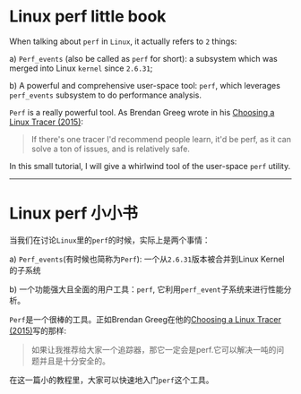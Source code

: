 # Linux perf little book
When talking about `perf` in `Linux`, it actually refers to `2` things:  

a) `Perf_events` (also be called as `perf` for short): a subsystem which was merged into Linux `kernel` since `2.6.31`;  

b) A powerful and comprehensive user-space tool: `perf`, which leverages `perf_events` subsystem to do performance analysis. 

`Perf` is a really powerful tool. As Brendan Greeg wrote in his [Choosing a Linux Tracer (2015)](http://www.brendangregg.com/blog/2015-07-08/choosing-a-linux-tracer.html):  

>  If there's one tracer I'd recommend people learn, it'd be perf, as it can solve a ton of issues, and is relatively safe.
  
In this small tutorial, I will give a whirlwind tool of the user-space `perf` utility.  

------------------------
# Linux perf 小小书
当我们在讨论`Linux`里的`perf`的时候，实际上是两个事情：

a) `Perf_events`(有时候也简称为`Perf`): 一个从`2.6.31`版本被合并到Linux Kernel的子系统

b) 一个功能强大且全面的用户工具：`perf`, 它利用`perf_event`子系统来进行性能分析。

`Perf`是一个很棒的工具。正如Brendan Greeg在他的[Choosing a Linux Tracer (2015)](http://www.brendangregg.com/blog/2015-07-08/choosing-a-linux-tracer.html)写的那样: 

> 如果让我推荐给大家一个追踪器，那它一定会是perf.它可以解决一吨的问题并且是十分安全的。

在这一篇小的教程里，大家可以快速地入门`perf`这个工具。

